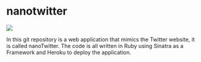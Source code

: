 # nanotwitter

<a href="https://codeclimate.com/github/ctakahashi/nanotwitter"><img src="https://codeclimate.com/github/ctakahashi/nanotwitter/badges/gpa.svg" /></a>

In this git repository is a web application that mimics the Twitter website, it is called nanoTwitter. 
The code is all written in Ruby using Sinatra as a Framework and Heroku to deploy the application. 

